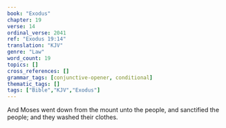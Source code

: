 ```yaml
---
book: "Exodus"
chapter: 19
verse: 14
ordinal_verse: 2041
ref: "Exodus 19:14"
translation: "KJV"
genre: "Law"
word_count: 19
topics: []
cross_references: []
grammar_tags: [conjunctive-opener, conditional]
thematic_tags: []
tags: ["Bible","KJV","Exodus"]
---
```

And Moses went down from the mount unto the people, and sanctified the people; and they washed their clothes.
